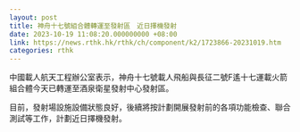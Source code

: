 ```yaml
---
layout: post
title: 神舟十七號組合體轉運至發射區　近日擇機發射
date: 2023-10-19 11:08:20.000000000 +08:00
link: https://news.rthk.hk/rthk/ch/component/k2/1723866-20231019.htm
categories: rthk
---
```


中國載人航天工程辦公室表示，神舟十七號載人飛船與長征二號F遙十七運載火箭組合體今天已轉運至酒泉衛星發射中心發射區。

目前，發射場設施設備狀態良好，後續將按計劃開展發射前的各項功能檢查、聯合測試等工作，計劃近日擇機發射。
